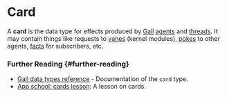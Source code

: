 # Card

A **card** is the data type for effects produced by
[Gall](gall.md) [agents](agent.md) and
[threads](thread.md). It may contain things like requests to
[vanes](vane.md) (kernel modules),
[pokes](poke.md) to other agents,
[facts](fact.md) for subscribers, etc.

### Further Reading {#further-reading}

- [Gall data types reference](../urbit-os/kernel/gall/reference/data-types.md#cardagent) - Documentation of the `card` type.
- [App school: cards lesson](../build-on-urbit/app-school/5-cards.md): A lesson on cards.

